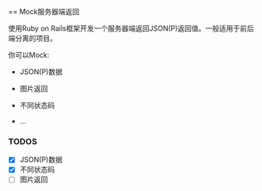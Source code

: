 == Mock服务器端返回

使用Ruby on Rails框架开发一个服务器端返回JSON(P)返回值。一般适用于前后端分离的项目。

你可以Mock:

* JSON(P)数据

* 图片返回

* 不同状态码

* ...


### TODOS
- [x] JSON(P)数据
- [x] 不同状态码
- [ ] 图片返回
